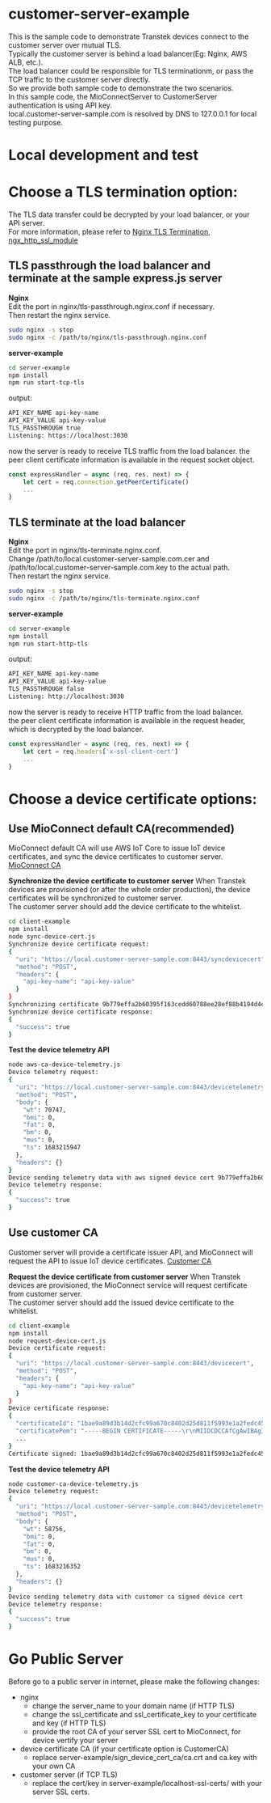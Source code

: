 # customer-server-example
This is the sample code to demonstrate Transtek devices connect to the customer server over mutual TLS.  
Typically the customer server is behind a load balancer(Eg: Nginx, AWS ALB, etc.).  
The load balancer could be responsible for TLS terminationm, or pass the TCP traffic to the customer server directly.  
So we provide both sample code to demonstrate the two scenarios.  
In this sample code, the MioConnectServer to CustomerServer authentication is using API key.  
local.customer-server-sample.com is resolved by DNS to 127.0.0.1 for local testing purpose.

# Local development and test
# Choose a TLS termination option:
The TLS data transfer could be decrypted by your load balancer, or your API server.  
For more information, please refer to [Nginx TLS Termination](https://docs.nginx.com/nginx/admin-guide/security-controls/terminating-ssl-tcp/),  [ngx_http_ssl_module](https://nginx.org/en/docs/http/ngx_http_ssl_module.html#variables)  
## TLS passthrough the load balancer and terminate at the sample express.js server
**Nginx**  
Edit the port in nginx/tls-passthrough.nginx.conf if necessary.  
Then restart the nginx service.  
```bash
sudo nginx -s stop
sudo nginx -c /path/to/nginx/tls-passthrough.nginx.conf
```

**server-example**
```bash
cd server-example
npm install
npm run start-tcp-tls
```

output:
```bash
API_KEY_NAME api-key-name
API_KEY_VALUE api-key-value      
TLS_PASSTHROUGH true
Listening: https://localhost:3030
```

now the server is ready to receive TLS traffic from the load balancer.
the peer client certificate information is available in the request socket object.
```javascript
const expressHandler = async (req, res, next) => {
    let cert = req.connection.getPeerCertificate()
    ...
}
```

## TLS terminate at the load balancer
**Nginx**  
Edit the port in nginx/tls-terminate.nginx.conf.  
Change /path/to/local.customer-server-sample.com.cer and /path/to/local.customer-server-sample.com.key to the actual path.  
Then restart the nginx service.  
```bash
sudo nginx -s stop
sudo nginx -c /path/to/nginx/tls-terminate.nginx.conf
```

**server-example**
```bash
cd server-example
npm install
npm run start-http-tls
```
output:
```bash
API_KEY_NAME api-key-name
API_KEY_VALUE api-key-value
TLS_PASSTHROUGH false
Listening: http://localhost:3030
```

now the server is ready to receive HTTP traffic from the load balancer.  
the peer client certificate information is available in the request header, which is decrypted by the load balancer.
```javascript
const expressHandler = async (req, res, next) => {
    let cert = req.headers['x-ssl-client-cert']
    ...
}
```

# Choose a device certificate options:
## Use MioConnect default CA(recommended)
MioConnect default CA will use AWS IoT Core to issue IoT device certificates, and sync the device certificates to customer server.  
[MioConnect CA](https://dev.developer.mio-labs.com/integration#heading-13)

**Synchronize the device certificate to customer server**
When Transtek devices are provisioned (or after the whole order production), the device certificates will be synchronized to customer server.  
The customer server should add the device certificate to the whitelist.  
```bash
cd client-example
npm install
node sync-device-cert.js
Synchronize device certificate request:
{
  "uri": "https://local.customer-server-sample.com:8443/syncdevicecert",
  "method": "POST",
  "headers": {
    "api-key-name": "api-key-value"
  }
}
Synchronizing certificate 9b779effa2b60395f163cedd60788ee28ef88b4194d4e2f28852765a9a1c1253
Synchronize device certificate response:
{
  "success": true
}
```

**Test the device telemetry API**
```bash
node aws-ca-device-telemetry.js     
Device telemetry request:
{
  "uri": "https://local.customer-server-sample.com:8443/devicetelemetry/202109100001",
  "method": "POST",
  "body": {
    "wt": 70747,
    "bmi": 0,
    "fat": 0,
    "bm": 0,
    "mus": 0,
    "ts": 1683215947
  },
  "headers": {}
}
Device sending telemetry data with aws signed device cert 9b779effa2b60395f163cedd60788ee28ef88b4194d4e2f28852765a9a1c1253
Device telemetry response:
{
  "success": true
}
```

## Use customer CA
Customer server will provide a certificate issuer API, and MioConnect will request the API to issue IoT device certificates.
[Customer CA](https://dev.developer.mio-labs.com/integration#heading-3)

**Request the device certificate from customer server**
When Transtek devices are provisioned, the MioConnect service will request certificate from customer server.  
The customer server should add the issued device certificate to the whitelist.  
```bash
cd client-example
npm install
node request-device-cert.js
Device certificate request:
{
  "uri": "https://local.customer-server-sample.com:8443/devicecert",
  "method": "POST",
  "headers": {
    "api-key-name": "api-key-value"
  }
}
Device certificate response:
{
  "certificateId": "1bae9a89d3b14d2cfc99a670c8402d25d811f5993e1a2fedc459c6614c8f1ac6",
  "certificatePem": "-----BEGIN CERTIFICATE-----\r\nMIIDCDCCAfCgAwIBAgIUYhqi88BhNjcCjJps+ThZrYPt",
  ...
}
Certificate signed: 1bae9a89d3b14d2cfc99a670c8402d25d811f5993e1a2fedc459c6614c8f1ac6 for test-device-id
```

**Test the device telemetry API**
```bash
node customer-ca-device-telemetry.js
Device telemetry request:
{
  "uri": "https://local.customer-server-sample.com:8443/devicetelemetry/test-device-id",
  "method": "POST",
  "body": {
    "wt": 58756,
    "bmi": 0,
    "fat": 0,
    "bm": 0,
    "mus": 0,
    "ts": 1683216352
  },
  "headers": {}
}
Device sending telemetry data with customer ca signed device cert
Device telemetry response:
{
  "success": true
}
```

# Go Public Server
Before go to a public server in internet, please make the following changes:
- nginx
  - change the server_name to your domain name (if HTTP TLS)
  - change the ssl_certificate and ssl_certificate_key to your certificate and key (if HTTP TLS)
  - provide the root CA of your server SSL cert to MioConnect, for device vertify your server
- device certificate CA (if your certificate option is CustomerCA)
  - replace server-example/sign_device_cert_ca/ca.crt and ca.key with your own CA
- customer server (if TCP TLS)
  - replace the cert/key in server-example/localhost-ssl-certs/ with your server SSL certs.